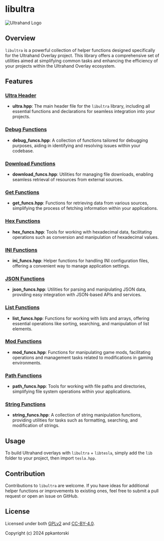 # libultra

![Ultrahand Logo](https://github.com/ppkantorski/Ultrahand-Overlay/blob/main/.pics/ultrahand.png)


## Overview

`libultra` is a powerful collection of helper functions designed specifically for the Ultrahand Overlay project. This library offers a comprehensive set of utilities aimed at simplifying common tasks and enhancing the efficiency of your projects within the Ultrahand Overlay ecosystem.

## Features

### [Ultra Header](/lib/libultra/include/ultra.hpp)

- **ultra.hpp**: The main header file for the `libultra` library, including all essential functions and declarations for seamless integration into your projects.

### [Debug Functions](/lib/libultra/include/debug_funcs.hpp)

- **debug_funcs.hpp**: A collection of functions tailored for debugging purposes, aiding in identifying and resolving issues within your codebase.

### [Download Functions](/lib/libultra/include/download_funcs.hpp)

- **download_funcs.hpp**: Utilities for managing file downloads, enabling seamless retrieval of resources from external sources.

### [Get Functions](/lib/libultra/include/get_funcs.hpp)

- **get_funcs.hpp**: Functions for retrieving data from various sources, simplifying the process of fetching information within your applications.

### [Hex Functions](/lib/libultra/include/hex_funcs.hpp)

- **hex_funcs.hpp**: Tools for working with hexadecimal data, facilitating operations such as conversion and manipulation of hexadecimal values.

### [INI Functions](/lib/libultra/include/ini_funcs.hpp)

- **ini_funcs.hpp**: Helper functions for handling INI configuration files, offering a convenient way to manage application settings.

### [JSON Functions](/lib/libultra/include/json_funcs.hpp)

- **json_funcs.hpp**: Utilities for parsing and manipulating JSON data, providing easy integration with JSON-based APIs and services.

### [List Functions](/lib/libultra/include/list_funcs.hpp)

- **list_funcs.hpp**: Functions for working with lists and arrays, offering essential operations like sorting, searching, and manipulation of list elements.

### [Mod Functions](/lib/libultra/include/mod_funcs.hpp)

- **mod_funcs.hpp**: Functions for manipulating game mods, facilitating operations and management tasks related to modifications in gaming environments.

### [Path Functions](/lib/libultra/include/path_funcs.hpp)

- **path_funcs.hpp**: Tools for working with file paths and directories, simplifying file system operations within your applications.

### [String Functions](/lib/libultra/include/string_funcs.hpp)

- **string_funcs.hpp**: A collection of string manipulation functions, providing utilities for tasks such as formatting, searching, and modification of strings.


## Usage

To build Ultrahand overlays with `libultra` + `libtesla`, simply add the `lib` folder to your project, then import `tesla.hpp`.

## Contribution

Contributions to `libultra` are welcome. If you have ideas for additional helper functions or improvements to existing ones, feel free to submit a pull request or open an issue on GitHub.

## License

Licensed under both [GPLv2](LICENSE) and [CC-BY-4.0](SUB_LICENSE).

Copyright (c) 2024 ppkantorski
